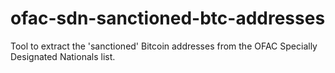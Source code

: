 # ofac-sdn-sanctioned-btc-addresses
Tool to extract the 'sanctioned' Bitcoin addresses from the OFAC Specially Designated Nationals list.
